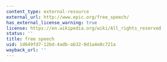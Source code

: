 ```yaml
---
content_type: external-resource
external_url: http://www.epic.org/free_speech/
has_external_license_warning: true
license: https://en.wikipedia.org/wiki/All_rights_reserved
status: ''
title: free speech
uid: 1d649fd7-12bd-4adb-ab32-0d1a4e0c721a
wayback_url: ''
---
```

